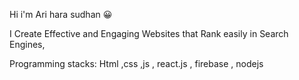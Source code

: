    Hi i'm Ari hara sudhan :grinning:
   
   I Create Effective and Engaging Websites that Rank easily in Search Engines,

   Programming stacks: Html ,css ,js , react.js , firebase , nodejs

